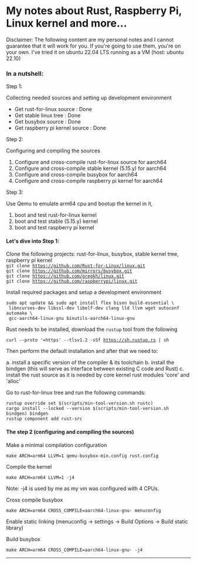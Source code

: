 # My notes about Rust, Raspberry Pi, Linux kernel and more...

Disclaimer: The following content are my personal notes and I cannot guarantee that
it will work for you. If you're going to use them, you're on your own.
I've tried it on ubuntu 22.04 LTS running as a VM (host: ubuntu 22.10)


### In a nutshell:

Step 1:

Collecting needed sources and setting up development environment

* Get rust-for-linux source      : Done
* Get stable linux tree          : Done
* Get busybox source             : Done
* Get raspberry pi kernel source : Done

Step 2:

Configuring and compiling the sources 

1. Configure and cross-compile rust-for-linux source for aarch64
2. Configure and cross-compile stable kernel (5.15.y) for aarch64
3. Configure and cross-compile busybox for aarch64
4. Configure and cross-compile raspberry pi kernel for aarch64

Step 3:

Use Qemu to emulate arm64 cpu and bootup the kernel in it,

1. boot and test rust-for-linux kernel
2. boot and test stable (5.15.y) kernel
3. boot and test raspberry pi kernel 

#### Let's dive into Step 1:


Clone the following projects: rust-for-linux, busybox, stable kernel tree, raspberry pi kernel<br>
<code>git clone https://github.com/Rust-for-Linux/linux.git</code><br>
<code>git clone https://github.com/mirrors/busybox.git</code><br>
<code>git clone https://github.com/gregkh/linux.git</code><br>
<code>git clone https://github.com/raspberrypi/linux.git</code><br>

Install required packages and setup a development environment
```
sudo apt update && sudo apt install flex bison build-essential \
 libncurses-dev libssl-dev libelf-dev clang lld llvm wget autoconf automake \
 gcc-aarch64-linux-gnu binutils-aarch64-linux-gnu
 ```

Rust needs to be installed, download the <code>rustup</code> tool from the following<br>

<code>curl --proto '=https' --tlsv1.2 -sSf https://sh.rustup.rs | sh</code><br>

Then perform the default installation and after that we need to:

a. install a specific version of the compiler & its toolchain 
b. install the bindgen (this will serve as interface between existing C code and Rust)
c. install the rust source as it is needed by core kernel rust modules 'core' and 'alloc'

Go to rust-for-linux tree and run the following commands:

```
rustup override set $(scripts/min-tool-version.sh rustc)
cargo install --locked --version $(scripts/min-tool-version.sh bindgen) bindgen
rustup component add rust-src
```

#### The step 2 (configuring and compiling the sources)

Make a minimal compilation configuration
 ```
 make ARCH=arm64 LLVM=1 qemu-busybox-min.config rust.config
 ```

Compile the kernel
```
make ARCH=arm64 LLVM=1 -j4
```
Note: -j4 is used by me as my vm was configured with 4 CPUs.


Cross compile busybox
```
make ARCH=arm64 CROSS_COMPILE=aarch64-linux-gnu- menuconfig
```
Enable static linking (menuconfig -> settings -> Build Options -> Build static library)

Build busybox
```
make ARCH=arm64 CROSS_COMPILE=aarch64-linux-gnu- -j4
```

----------------------------------
